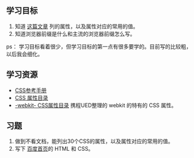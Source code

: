 ## 学习目标
1. 知道 [这篇文章](http://www.jianshu.com/p/330b2cc9d540) 列的属性，以及属性对应的常用的值。
1. 知道浏览器前缀是什么和主流的浏览器前缀怎么写。

ps： 学习目标看着很少，但学习目标的第一点有很多要学的。目前写的比较粗，以后我会细化。

## 学习资源
* [CSS参考手册](http://css.doyoe.com/)
* [CSS 属性目录](https://css-tricks.com/almanac/properties/)
* [-webkit- CSS属性目录](http://ued.ctrip.com/webkitcss/index.html) 携程UED整理的 webkit 的特有的 CSS 属性。

## 习题
1. 做到不看文档，能列出30个CSS的属性，以及属性对应的常用的值。
1. 写下 [百度首页](https://www.baidu.com/)的 HTML 和 CSS。